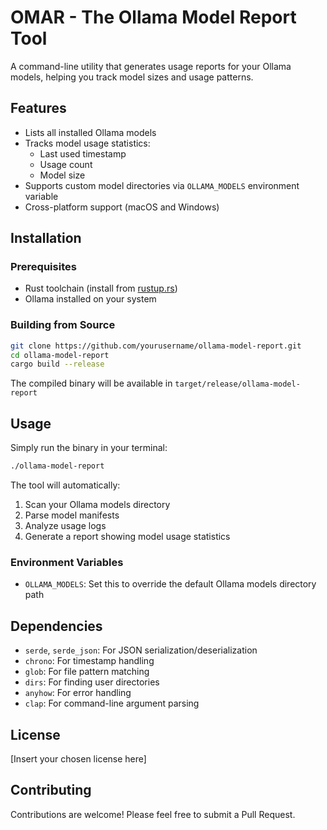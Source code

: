 # OMAR - The Ollama Model Report Tool

A command-line utility that generates usage reports for your Ollama models, helping you track model sizes and usage patterns.

## Features

- Lists all installed Ollama models
- Tracks model usage statistics:
  - Last used timestamp
  - Usage count
  - Model size
- Supports custom model directories via `OLLAMA_MODELS` environment variable
- Cross-platform support (macOS and Windows)

## Installation

### Prerequisites

- Rust toolchain (install from [rustup.rs](https://rustup.rs))
- Ollama installed on your system

### Building from Source

```bash
git clone https://github.com/yourusername/ollama-model-report.git
cd ollama-model-report
cargo build --release
```

The compiled binary will be available in `target/release/ollama-model-report`

## Usage

Simply run the binary in your terminal:

```bash
./ollama-model-report
```

The tool will automatically:
1. Scan your Ollama models directory
2. Parse model manifests
3. Analyze usage logs
4. Generate a report showing model usage statistics

### Environment Variables

- `OLLAMA_MODELS`: Set this to override the default Ollama models directory path

## Dependencies

- `serde`, `serde_json`: For JSON serialization/deserialization
- `chrono`: For timestamp handling
- `glob`: For file pattern matching
- `dirs`: For finding user directories
- `anyhow`: For error handling
- `clap`: For command-line argument parsing

## License

[Insert your chosen license here]

## Contributing

Contributions are welcome! Please feel free to submit a Pull Request.
